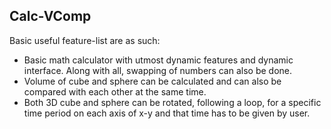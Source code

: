 ## Calc-VComp

Basic useful feature-list are as such:

* Basic math calculator with utmost dynamic features and dynamic interface. Along with all, swapping of numbers can also be done. 
* Volume of cube and sphere can be calculated and can also be compared with each other at the same time.
* Both 3D cube and sphere can be rotated, following a loop, for a specific time period on each axis of x-y and that time has to be given by user.   